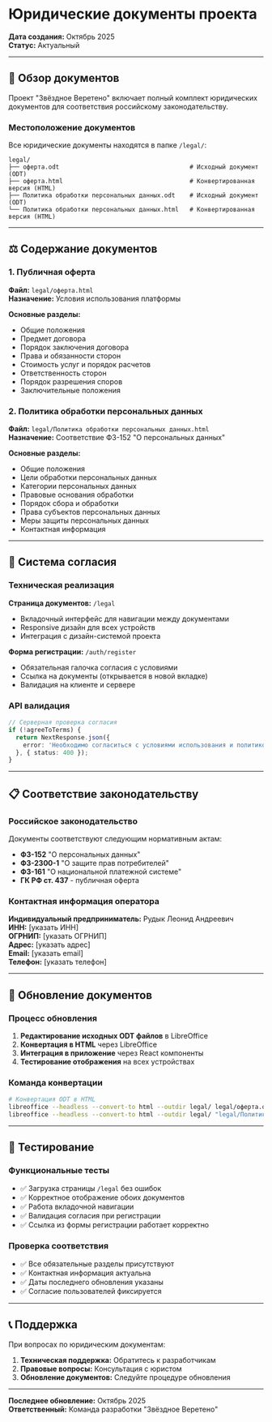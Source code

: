 # Юридические документы проекта

**Дата создания:** Октябрь 2025  
**Статус:** Актуальный

---

## 📄 Обзор документов

Проект "Звёздное Веретено" включает полный комплект юридических документов для соответствия российскому законодательству.

### Местоположение документов

Все юридические документы находятся в папке `/legal/`:

```
legal/
├── оферта.odt                                    # Исходный документ (ODT)
├── оферта.html                                   # Конвертированная версия (HTML)
├── Политика обработки персональных данных.odt    # Исходный документ (ODT)
└── Политика обработки персональных данных.html   # Конвертированная версия (HTML)
```

---

## ⚖️ Содержание документов

### 1. Публичная оферта

**Файл:** `legal/оферта.html`  
**Назначение:** Условия использования платформы

**Основные разделы:**
- Общие положения
- Предмет договора
- Порядок заключения договора
- Права и обязанности сторон
- Стоимость услуг и порядок расчетов
- Ответственность сторон
- Порядок разрешения споров
- Заключительные положения

### 2. Политика обработки персональных данных

**Файл:** `legal/Политика обработки персональных данных.html`  
**Назначение:** Соответствие ФЗ-152 "О персональных данных"

**Основные разделы:**
- Общие положения
- Цели обработки персональных данных
- Категории персональных данных
- Правовые основания обработки
- Порядок сбора и обработки
- Права субъектов персональных данных
- Меры защиты персональных данных
- Контактная информация

---

## 🔐 Система согласия

### Техническая реализация

**Страница документов:** `/legal`
- Вкладочный интерфейс для навигации между документами
- Responsive дизайн для всех устройств
- Интеграция с дизайн-системой проекта

**Форма регистрации:** `/auth/register`
- Обязательная галочка согласия с условиями
- Ссылка на документы (открывается в новой вкладке)
- Валидация на клиенте и сервере

### API валидация

```typescript
// Серверная проверка согласия
if (!agreeToTerms) {
  return NextResponse.json({ 
    error: 'Необходимо согласиться с условиями использования и политикой конфиденциальности' 
  }, { status: 400 });
}
```

---

## 📋 Соответствие законодательству

### Российское законодательство

Документы соответствуют следующим нормативным актам:

- **ФЗ-152** "О персональных данных"
- **ФЗ-2300-1** "О защите прав потребителей"  
- **ФЗ-161** "О национальной платежной системе"
- **ГК РФ ст. 437** - публичная оферта

### Контактная информация оператора

**Индивидуальный предприниматель:** Рудык Леонид Андреевич  
**ИНН:** [указать ИНН]  
**ОГРНИП:** [указать ОГРНИП]  
**Адрес:** [указать адрес]  
**Email:** [указать email]  
**Телефон:** [указать телефон]

---

## 🔄 Обновление документов

### Процесс обновления

1. **Редактирование исходных ODT файлов** в LibreOffice
2. **Конвертация в HTML** через LibreOffice
3. **Интеграция в приложение** через React компоненты
4. **Тестирование отображения** на всех устройствах

### Команда конвертации

```bash
# Конвертация ODT в HTML
libreoffice --headless --convert-to html --outdir legal/ legal/оферта.odt
libreoffice --headless --convert-to html --outdir legal/ "legal/Политика обработки персональных данных.odt"
```

---

## 🧪 Тестирование

### Функциональные тесты

- ✅ Загрузка страницы `/legal` без ошибок
- ✅ Корректное отображение обоих документов
- ✅ Работа вкладочной навигации
- ✅ Валидация согласия при регистрации
- ✅ Ссылка из формы регистрации работает корректно

### Проверка соответствия

- ✅ Все обязательные разделы присутствуют
- ✅ Контактная информация актуальна
- ✅ Даты последнего обновления указаны
- ✅ Согласие пользователей фиксируется

---

## 📞 Поддержка

При вопросах по юридическим документам:

1. **Техническая поддержка:** Обратитесь к разработчикам
2. **Правовые вопросы:** Консультация с юристом
3. **Обновление документов:** Следуйте процедуре обновления

---

**Последнее обновление:** Октябрь 2025  
**Ответственный:** Команда разработки "Звёздное Веретено"
